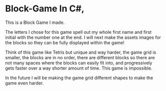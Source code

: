 # Block-Game In C#,
This is a Block Game I made.

The letters I chose for this game spell out my whole first name and first initial with the number one at the end.
I will next make the assets images for the blocks so they can be fully displayed within the game!

Think of this game like Tetris but unique and way harder, the game grid is smaller, the blocks are in no order, there are different blocks so there are not many spaces where the blocks can easily fit into, and progressively gets faster over a way shorter amount of time. This game is impossible.

In the future I will be making the game grid different shapes to make the game even harder.
